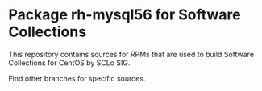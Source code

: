 # Package rh-mysql56 for Software Collections

This repository contains sources for RPMs that are used
to build Software Collections for CentOS by SCLo SIG.

Find other branches for specific sources.
